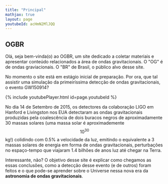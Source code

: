 ```yaml
---
title: "Principal"
mathjax: true
layout: page
youtubeId: acHmN2MlJQQ
---
```


## OGBR

Olá, seja bem-vinda(o) ao OGBR, um site dedicado a coletar materiais e apresentar
conteúdo relacionados a área de ondas gravitacionais. O "OG" é de ondas graviacionais.
O "BR" de Brasil, o público alvo desse site.

No momento o site está em estágio inicial de preparação. Por ora, que tal
assistir uma simulação da primeiríssima detecção de ondas gravitacionais, o
evento GW150914?

{% include youtubePlayer.html id=page.youtubeId %}

No dia 14 de Setembro de 2015, os detectores da colaboração LIGO em Hanford e
Livingston nos EUA detectaram as ondas gravitacionais produzidas pela
coalescência de dois buracos negros de aproximadamente 30 massas solares (uma
massa solar é aproximademente $$10^{30}$$ kg!) colidindo com 0.5% a
velocidade da luz, emitindo o equivalente a 3 massas solares de energia em
forma de ondas gravitacionais, perturbações no espaço-tempo que viajaram 1.4
bilhões de anos luz até chegar na Terra.

Interessante, não? O objetivo desse site é explicar como chegamos as essas
conclusões, como a detecção desse evento (e de outros) foram feitos e o que
pode-se aprender sobre o Universe nessa nova era da **astronomia de ondas
gravitacionais**.
